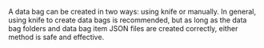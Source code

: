A data bag can be created in two ways: using knife or manually. In
general, using knife to create data bags is recommended, but as long as
the data bag folders and data bag item JSON files are created correctly,
either method is safe and effective.